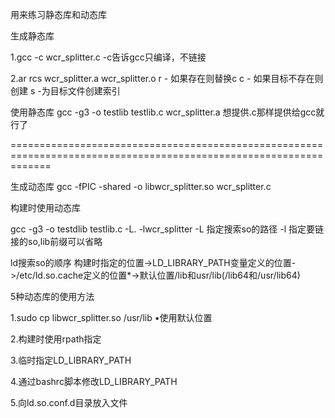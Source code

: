 用来练习静态库和动态库

生成静态库 

1.gcc -c wcr_splitter.c
-c告诉gcc只编译，不链接

2.ar rcs wcr_splitter.a wcr_splitter.o 
r - 如果存在则替换c 
c - 如果目标不存在则创建
s -为目标文件创建索引

使用静态库
gcc -g3 -o testlib testlib.c wcr_splitter.a
想提供.c那样提供给gcc就行了

===================================================================================================================

生成动态库
gcc -fPIC -shared -o libwcr_splitter.so wcr_splitter.c

构建时使用动态库

gcc -g3 -o testdlib testlib.c -L. -lwcr_splitter
-L 指定搜索so的路径 -l 指定要链接的so,lib前缀可以省略

ld搜索so的顺序 
构建时指定的位置->LD_LIBRARY_PATH变量定义的位置->/etc/ld.so.cache定义的位置*->默认位置/lib和usr/lib(/lib64和/usr/lib64)

5种动态库的使用方法

1.sudo cp libwcr_splitter.so /usr/lib •使用默认位置

2.构建时使用rpath指定

3.临时指定LD_LIBRARY_PATH

4.通过bashrc脚本修改LD_LIBRARY_PATH

5.向ld.so.conf.d目录放入文件
